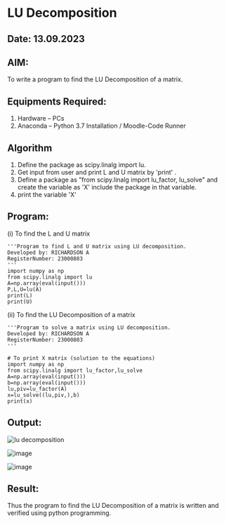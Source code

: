 # LU Decomposition 

## Date: 13.09.2023
## AIM:
To write a program to find the LU Decomposition of a matrix.

## Equipments Required:
1. Hardware – PCs
2. Anaconda – Python 3.7 Installation / Moodle-Code Runner

## Algorithm
1. Define the package as scipy.linalg import lu.
2. Get input from user and print L and U matrix by 'print' .
3. Define a package as "from scipy.linalg import lu_factor, lu_solve" and create the variable as 'X' include the package in that variable.
4. print the variable 'X'

## Program:
(i) To find the L and U matrix
```
'''Program to find L and U matrix using LU decomposition.
Developed by: RICHARDSON A
RegisterNumber: 23000803
'''
import numpy as np
from scipy.linalg import lu
A=np.array(eval(input()))
P,L,U=lu(A)
print(L)
print(U)
```
(ii) To find the LU Decomposition of a matrix
```
'''Program to solve a matrix using LU decomposition.
Developed by: RICHARDSON A
RegisterNumber: 23000803
'''

# To print X matrix (solution to the equations)
import numpy as np
from scipy.linalg import lu_factor,lu_solve
A=np.array(eval(input()))
b=np.array(eval(input()))
lu,piv=lu_factor(A)
x=lu_solve((lu,piv,),b)
print(x)
```

## Output:
![lu decomposition]()

![image](https://github.com/Richard01072002/LU-Decomposition/assets/141472248/376d3bc7-858e-4d8a-99dc-f1a99f4c5171)

![image](https://github.com/Richard01072002/LU-Decomposition/assets/141472248/f5d918e7-13bf-4ef8-839d-8e1d841a9713)


## Result:
Thus the program to find the LU Decomposition of a matrix is written and verified using python programming.

